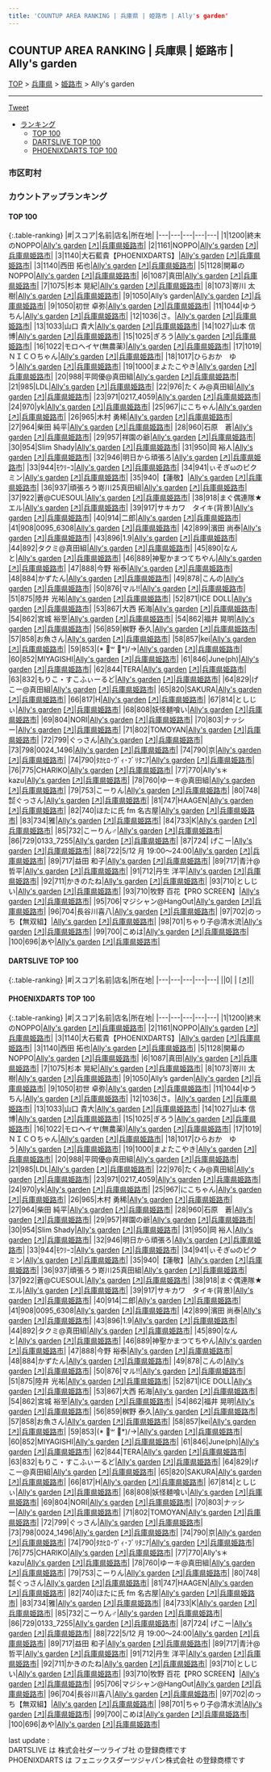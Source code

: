 ```yaml
---
title: 'COUNTUP AREA RANKING | 兵庫県 | 姫路市 | Ally's garden'
---
```

## COUNTUP AREA RANKING | 兵庫県 | 姫路市 | Ally's garden

[TOP](/darts/rank/) > [兵庫県](/darts/rank/兵庫県/) > [姫路市](/darts/rank/兵庫県/姫路市/) > Ally's garden

___

<a href="https://twitter.com/share?ref_src=twsrc%5Etfw" data-text="COUNTUP AREA RANKING | 兵庫県姫路市Ally's garden" class="twitter-share-button" data-hashtags="DARTSLIVE,PHOENIXDARTS,darts,ダーツ" data-show-count="false">Tweet</a>

* [ランキング](#カウントアップランキング)
    * [TOP 100](#top-100)
    * [DARTSLIVE TOP 100](#dartslive-top-100)
    * [PHOENIXDARTS TOP 100](#phoenixdarts-top-100)

### 市区町村

<ul>

</ul>

### カウントアップランキング

#### TOP 100



{:.table-ranking}
|#|スコア|名前|店名|所在地|
|---|---|---|---|---|
|1|1200|<span class="rank-name-pd">終末のNOPPO</span>|<a href="/darts/rank/shops/8084.html">Ally's garden</a> <a href="https://vs.phoenixdarts.com/jp/shop/shopDetailInfo/s_8084?s_seq=8084">[↗]</a>|<a href="/darts/rank/兵庫県/姫路市">兵庫県姫路市</a>|
|2|1161|<span class="rank-name-pd">NOPPO</span>|<a href="/darts/rank/shops/8084.html">Ally's garden</a> <a href="https://vs.phoenixdarts.com/jp/shop/shopDetailInfo/s_8084?s_seq=8084">[↗]</a>|<a href="/darts/rank/兵庫県/姫路市">兵庫県姫路市</a>|
|3|1140|<span class="rank-name-pd">大石藍貴【PHOENIXDARTS】</span>|<a href="/darts/rank/shops/8084.html">Ally's garden</a> <a href="https://vs.phoenixdarts.com/jp/shop/shopDetailInfo/s_8084?s_seq=8084">[↗]</a>|<a href="/darts/rank/兵庫県/姫路市">兵庫県姫路市</a>|
|3|1140|<span class="rank-name-pd">西田 拓也</span>|<a href="/darts/rank/shops/8084.html">Ally's garden</a> <a href="https://vs.phoenixdarts.com/jp/shop/shopDetailInfo/s_8084?s_seq=8084">[↗]</a>|<a href="/darts/rank/兵庫県/姫路市">兵庫県姫路市</a>|
|5|1128|<span class="rank-name-pd">開幕のNOPPO</span>|<a href="/darts/rank/shops/8084.html">Ally's garden</a> <a href="https://vs.phoenixdarts.com/jp/shop/shopDetailInfo/s_8084?s_seq=8084">[↗]</a>|<a href="/darts/rank/兵庫県/姫路市">兵庫県姫路市</a>|
|6|1087|<span class="rank-name-pd">真田</span>|<a href="/darts/rank/shops/8084.html">Ally's garden</a> <a href="https://vs.phoenixdarts.com/jp/shop/shopDetailInfo/s_8084?s_seq=8084">[↗]</a>|<a href="/darts/rank/兵庫県/姫路市">兵庫県姫路市</a>|
|7|1075|<span class="rank-name-pd"><span class="pro-icon-pd"></span>杉本 晃紀</span>|<a href="/darts/rank/shops/8084.html">Ally's garden</a> <a href="https://vs.phoenixdarts.com/jp/shop/shopDetailInfo/s_8084?s_seq=8084">[↗]</a>|<a href="/darts/rank/兵庫県/姫路市">兵庫県姫路市</a>|
|8|1073|<span class="rank-name-pd"><span class="pro-icon-pd"></span>嵜川 太樹</span>|<a href="/darts/rank/shops/8084.html">Ally's garden</a> <a href="https://vs.phoenixdarts.com/jp/shop/shopDetailInfo/s_8084?s_seq=8084">[↗]</a>|<a href="/darts/rank/兵庫県/姫路市">兵庫県姫路市</a>|
|9|1050|<span class="rank-name-pd">Ally’s garden</span>|<a href="/darts/rank/shops/8084.html">Ally's garden</a> <a href="https://vs.phoenixdarts.com/jp/shop/shopDetailInfo/s_8084?s_seq=8084">[↗]</a>|<a href="/darts/rank/兵庫県/姫路市">兵庫県姫路市</a>|
|9|1050|<span class="rank-name-pd"><span class="pro-icon-pd"></span>初世 卓弥</span>|<a href="/darts/rank/shops/8084.html">Ally's garden</a> <a href="https://vs.phoenixdarts.com/jp/shop/shopDetailInfo/s_8084?s_seq=8084">[↗]</a>|<a href="/darts/rank/兵庫県/姫路市">兵庫県姫路市</a>|
|11|1044|<span class="rank-name-pd">ゆうちん</span>|<a href="/darts/rank/shops/8084.html">Ally's garden</a> <a href="https://vs.phoenixdarts.com/jp/shop/shopDetailInfo/s_8084?s_seq=8084">[↗]</a>|<a href="/darts/rank/兵庫県/姫路市">兵庫県姫路市</a>|
|12|1036|<span class="rank-name-pd">さ。</span>|<a href="/darts/rank/shops/8084.html">Ally's garden</a> <a href="https://vs.phoenixdarts.com/jp/shop/shopDetailInfo/s_8084?s_seq=8084">[↗]</a>|<a href="/darts/rank/兵庫県/姫路市">兵庫県姫路市</a>|
|13|1033|<span class="rank-name-pd"><span class="pro-icon-pd"></span>山口   貴大</span>|<a href="/darts/rank/shops/8084.html">Ally's garden</a> <a href="https://vs.phoenixdarts.com/jp/shop/shopDetailInfo/s_8084?s_seq=8084">[↗]</a>|<a href="/darts/rank/兵庫県/姫路市">兵庫県姫路市</a>|
|14|1027|<span class="rank-name-pd"><span class="pro-icon-pd"></span>山本 信博</span>|<a href="/darts/rank/shops/8084.html">Ally's garden</a> <a href="https://vs.phoenixdarts.com/jp/shop/shopDetailInfo/s_8084?s_seq=8084">[↗]</a>|<a href="/darts/rank/兵庫県/姫路市">兵庫県姫路市</a>|
|15|1025|<span class="rank-name-pd">ぎろう</span>|<a href="/darts/rank/shops/8084.html">Ally's garden</a> <a href="https://vs.phoenixdarts.com/jp/shop/shopDetailInfo/s_8084?s_seq=8084">[↗]</a>|<a href="/darts/rank/兵庫県/姫路市">兵庫県姫路市</a>|
|16|1022|<span class="rank-name-pd">モロヘイヤ(無農薬)</span>|<a href="/darts/rank/shops/8084.html">Ally's garden</a> <a href="https://vs.phoenixdarts.com/jp/shop/shopDetailInfo/s_8084?s_seq=8084">[↗]</a>|<a href="/darts/rank/兵庫県/姫路市">兵庫県姫路市</a>|
|17|1019|<span class="rank-name-pd">ＮＩＣＯちゃん</span>|<a href="/darts/rank/shops/8084.html">Ally's garden</a> <a href="https://vs.phoenixdarts.com/jp/shop/shopDetailInfo/s_8084?s_seq=8084">[↗]</a>|<a href="/darts/rank/兵庫県/姫路市">兵庫県姫路市</a>|
|18|1017|<span class="rank-name-pd">ひらおか　ゆう</span>|<a href="/darts/rank/shops/8084.html">Ally's garden</a> <a href="https://vs.phoenixdarts.com/jp/shop/shopDetailInfo/s_8084?s_seq=8084">[↗]</a>|<a href="/darts/rank/兵庫県/姫路市">兵庫県姫路市</a>|
|19|1000|<span class="rank-name-pd">まよたこやき</span>|<a href="/darts/rank/shops/8084.html">Ally's garden</a> <a href="https://vs.phoenixdarts.com/jp/shop/shopDetailInfo/s_8084?s_seq=8084">[↗]</a>|<a href="/darts/rank/兵庫県/姫路市">兵庫県姫路市</a>|
|20|988|<span class="rank-name-pd">平岡優@真田組</span>|<a href="/darts/rank/shops/8084.html">Ally's garden</a> <a href="https://vs.phoenixdarts.com/jp/shop/shopDetailInfo/s_8084?s_seq=8084">[↗]</a>|<a href="/darts/rank/兵庫県/姫路市">兵庫県姫路市</a>|
|21|985|<span class="rank-name-pd">LDL</span>|<a href="/darts/rank/shops/8084.html">Ally's garden</a> <a href="https://vs.phoenixdarts.com/jp/shop/shopDetailInfo/s_8084?s_seq=8084">[↗]</a>|<a href="/darts/rank/兵庫県/姫路市">兵庫県姫路市</a>|
|22|976|<span class="rank-name-pd">たくみ@真田組</span>|<a href="/darts/rank/shops/8084.html">Ally's garden</a> <a href="https://vs.phoenixdarts.com/jp/shop/shopDetailInfo/s_8084?s_seq=8084">[↗]</a>|<a href="/darts/rank/兵庫県/姫路市">兵庫県姫路市</a>|
|23|971|<span class="rank-name-pd">0217_4059</span>|<a href="/darts/rank/shops/8084.html">Ally's garden</a> <a href="https://vs.phoenixdarts.com/jp/shop/shopDetailInfo/s_8084?s_seq=8084">[↗]</a>|<a href="/darts/rank/兵庫県/姫路市">兵庫県姫路市</a>|
|24|970|<span class="rank-name-pd">yk</span>|<a href="/darts/rank/shops/8084.html">Ally's garden</a> <a href="https://vs.phoenixdarts.com/jp/shop/shopDetailInfo/s_8084?s_seq=8084">[↗]</a>|<a href="/darts/rank/兵庫県/姫路市">兵庫県姫路市</a>|
|25|967|<span class="rank-name-pd">にこちゃん</span>|<a href="/darts/rank/shops/8084.html">Ally's garden</a> <a href="https://vs.phoenixdarts.com/jp/shop/shopDetailInfo/s_8084?s_seq=8084">[↗]</a>|<a href="/darts/rank/兵庫県/姫路市">兵庫県姫路市</a>|
|26|965|<span class="rank-name-pd"><span class="pro-icon-pd"></span>木村 勇稀</span>|<a href="/darts/rank/shops/8084.html">Ally's garden</a> <a href="https://vs.phoenixdarts.com/jp/shop/shopDetailInfo/s_8084?s_seq=8084">[↗]</a>|<a href="/darts/rank/兵庫県/姫路市">兵庫県姫路市</a>|
|27|964|<span class="rank-name-pd"><span class="pro-icon-pd"></span>柴田 純平</span>|<a href="/darts/rank/shops/8084.html">Ally's garden</a> <a href="https://vs.phoenixdarts.com/jp/shop/shopDetailInfo/s_8084?s_seq=8084">[↗]</a>|<a href="/darts/rank/兵庫県/姫路市">兵庫県姫路市</a>|
|28|960|<span class="rank-name-pd">石原　蒼</span>|<a href="/darts/rank/shops/8084.html">Ally's garden</a> <a href="https://vs.phoenixdarts.com/jp/shop/shopDetailInfo/s_8084?s_seq=8084">[↗]</a>|<a href="/darts/rank/兵庫県/姫路市">兵庫県姫路市</a>|
|29|957|<span class="rank-name-pd">祥園の爺</span>|<a href="/darts/rank/shops/8084.html">Ally's garden</a> <a href="https://vs.phoenixdarts.com/jp/shop/shopDetailInfo/s_8084?s_seq=8084">[↗]</a>|<a href="/darts/rank/兵庫県/姫路市">兵庫県姫路市</a>|
|30|954|<span class="rank-name-pd">Slim Shady</span>|<a href="/darts/rank/shops/8084.html">Ally's garden</a> <a href="https://vs.phoenixdarts.com/jp/shop/shopDetailInfo/s_8084?s_seq=8084">[↗]</a>|<a href="/darts/rank/兵庫県/姫路市">兵庫県姫路市</a>|
|31|950|<span class="rank-name-pd">岡 裕人</span>|<a href="/darts/rank/shops/8084.html">Ally's garden</a> <a href="https://vs.phoenixdarts.com/jp/shop/shopDetailInfo/s_8084?s_seq=8084">[↗]</a>|<a href="/darts/rank/兵庫県/姫路市">兵庫県姫路市</a>|
|32|946|<span class="rank-name-pd">明日から頑張ろ</span>|<a href="/darts/rank/shops/8084.html">Ally's garden</a> <a href="https://vs.phoenixdarts.com/jp/shop/shopDetailInfo/s_8084?s_seq=8084">[↗]</a>|<a href="/darts/rank/兵庫県/姫路市">兵庫県姫路市</a>|
|33|944|<span class="rank-name-pd">ﾓｳﾘｰｺ</span>|<a href="/darts/rank/shops/8084.html">Ally's garden</a> <a href="https://vs.phoenixdarts.com/jp/shop/shopDetailInfo/s_8084?s_seq=8084">[↗]</a>|<a href="/darts/rank/兵庫県/姫路市">兵庫県姫路市</a>|
|34|941|<span class="rank-name-pd">ぃそぎωのピクミン</span>|<a href="/darts/rank/shops/8084.html">Ally's garden</a> <a href="https://vs.phoenixdarts.com/jp/shop/shopDetailInfo/s_8084?s_seq=8084">[↗]</a>|<a href="/darts/rank/兵庫県/姫路市">兵庫県姫路市</a>|
|35|940|<span class="rank-name-pd">【蓮敬】</span>|<a href="/darts/rank/shops/8084.html">Ally's garden</a> <a href="https://vs.phoenixdarts.com/jp/shop/shopDetailInfo/s_8084?s_seq=8084">[↗]</a>|<a href="/darts/rank/兵庫県/姫路市">兵庫県姫路市</a>|
|36|937|<span class="rank-name-pd">頑張ろう嵜川25真田組</span>|<a href="/darts/rank/shops/8084.html">Ally's garden</a> <a href="https://vs.phoenixdarts.com/jp/shop/shopDetailInfo/s_8084?s_seq=8084">[↗]</a>|<a href="/darts/rank/兵庫県/姫路市">兵庫県姫路市</a>|
|37|922|<span class="rank-name-pd">蒼@CUESOUL</span>|<a href="/darts/rank/shops/8084.html">Ally's garden</a> <a href="https://vs.phoenixdarts.com/jp/shop/shopDetailInfo/s_8084?s_seq=8084">[↗]</a>|<a href="/darts/rank/兵庫県/姫路市">兵庫県姫路市</a>|
|38|918|<span class="rank-name-pd">まぐ偶連隊★エル</span>|<a href="/darts/rank/shops/8084.html">Ally's garden</a> <a href="https://vs.phoenixdarts.com/jp/shop/shopDetailInfo/s_8084?s_seq=8084">[↗]</a>|<a href="/darts/rank/兵庫県/姫路市">兵庫県姫路市</a>|
|39|917|<span class="rank-name-pd">サキカワ　タイキ(背景)</span>|<a href="/darts/rank/shops/8084.html">Ally's garden</a> <a href="https://vs.phoenixdarts.com/jp/shop/shopDetailInfo/s_8084?s_seq=8084">[↗]</a>|<a href="/darts/rank/兵庫県/姫路市">兵庫県姫路市</a>|
|40|914|<span class="rank-name-pd">二郎</span>|<a href="/darts/rank/shops/8084.html">Ally's garden</a> <a href="https://vs.phoenixdarts.com/jp/shop/shopDetailInfo/s_8084?s_seq=8084">[↗]</a>|<a href="/darts/rank/兵庫県/姫路市">兵庫県姫路市</a>|
|41|908|<span class="rank-name-pd">0095_6308</span>|<a href="/darts/rank/shops/8084.html">Ally's garden</a> <a href="https://vs.phoenixdarts.com/jp/shop/shopDetailInfo/s_8084?s_seq=8084">[↗]</a>|<a href="/darts/rank/兵庫県/姫路市">兵庫県姫路市</a>|
|42|899|<span class="rank-name-pd"><span class="pro-icon-pd"></span>濱田 尚泰</span>|<a href="/darts/rank/shops/8084.html">Ally's garden</a> <a href="https://vs.phoenixdarts.com/jp/shop/shopDetailInfo/s_8084?s_seq=8084">[↗]</a>|<a href="/darts/rank/兵庫県/姫路市">兵庫県姫路市</a>|
|43|896|<span class="rank-name-pd">1.9</span>|<a href="/darts/rank/shops/8084.html">Ally's garden</a> <a href="https://vs.phoenixdarts.com/jp/shop/shopDetailInfo/s_8084?s_seq=8084">[↗]</a>|<a href="/darts/rank/兵庫県/姫路市">兵庫県姫路市</a>|
|44|892|<span class="rank-name-pd">タクミ@真田組</span>|<a href="/darts/rank/shops/8084.html">Ally's garden</a> <a href="https://vs.phoenixdarts.com/jp/shop/shopDetailInfo/s_8084?s_seq=8084">[↗]</a>|<a href="/darts/rank/兵庫県/姫路市">兵庫県姫路市</a>|
|45|890|<span class="rank-name-pd">なんと</span>|<a href="/darts/rank/shops/8084.html">Ally's garden</a> <a href="https://vs.phoenixdarts.com/jp/shop/shopDetailInfo/s_8084?s_seq=8084">[↗]</a>|<a href="/darts/rank/兵庫県/姫路市">兵庫県姫路市</a>|
|46|889|<span class="rank-name-pd">神聖かまつてちやん</span>|<a href="/darts/rank/shops/8084.html">Ally's garden</a> <a href="https://vs.phoenixdarts.com/jp/shop/shopDetailInfo/s_8084?s_seq=8084">[↗]</a>|<a href="/darts/rank/兵庫県/姫路市">兵庫県姫路市</a>|
|47|888|<span class="rank-name-pd"><span class="pro-icon-pd"></span>今野 裕泰</span>|<a href="/darts/rank/shops/8084.html">Ally's garden</a> <a href="https://vs.phoenixdarts.com/jp/shop/shopDetailInfo/s_8084?s_seq=8084">[↗]</a>|<a href="/darts/rank/兵庫県/姫路市">兵庫県姫路市</a>|
|48|884|<span class="rank-name-pd">かずたん</span>|<a href="/darts/rank/shops/8084.html">Ally's garden</a> <a href="https://vs.phoenixdarts.com/jp/shop/shopDetailInfo/s_8084?s_seq=8084">[↗]</a>|<a href="/darts/rank/兵庫県/姫路市">兵庫県姫路市</a>|
|49|878|<span class="rank-name-pd">こんの</span>|<a href="/darts/rank/shops/8084.html">Ally's garden</a> <a href="https://vs.phoenixdarts.com/jp/shop/shopDetailInfo/s_8084?s_seq=8084">[↗]</a>|<a href="/darts/rank/兵庫県/姫路市">兵庫県姫路市</a>|
|50|876|<span class="rank-name-pd">マル!!</span>|<a href="/darts/rank/shops/8084.html">Ally's garden</a> <a href="https://vs.phoenixdarts.com/jp/shop/shopDetailInfo/s_8084?s_seq=8084">[↗]</a>|<a href="/darts/rank/兵庫県/姫路市">兵庫県姫路市</a>|
|51|875|<span class="rank-name-pd"><span class="pro-icon-pd"></span>陸井 光祐</span>|<a href="/darts/rank/shops/8084.html">Ally's garden</a> <a href="https://vs.phoenixdarts.com/jp/shop/shopDetailInfo/s_8084?s_seq=8084">[↗]</a>|<a href="/darts/rank/兵庫県/姫路市">兵庫県姫路市</a>|
|52|871|<span class="rank-name-pd">ICE DOLL</span>|<a href="/darts/rank/shops/8084.html">Ally's garden</a> <a href="https://vs.phoenixdarts.com/jp/shop/shopDetailInfo/s_8084?s_seq=8084">[↗]</a>|<a href="/darts/rank/兵庫県/姫路市">兵庫県姫路市</a>|
|53|867|<span class="rank-name-pd"><span class="pro-icon-pd"></span>大西 拓海</span>|<a href="/darts/rank/shops/8084.html">Ally's garden</a> <a href="https://vs.phoenixdarts.com/jp/shop/shopDetailInfo/s_8084?s_seq=8084">[↗]</a>|<a href="/darts/rank/兵庫県/姫路市">兵庫県姫路市</a>|
|54|862|<span class="rank-name-pd"><span class="pro-icon-pd"></span>宮城 裕至</span>|<a href="/darts/rank/shops/8084.html">Ally's garden</a> <a href="https://vs.phoenixdarts.com/jp/shop/shopDetailInfo/s_8084?s_seq=8084">[↗]</a>|<a href="/darts/rank/兵庫県/姫路市">兵庫県姫路市</a>|
|54|862|<span class="rank-name-pd"><span class="pro-icon-pd"></span>福井 晃明</span>|<a href="/darts/rank/shops/8084.html">Ally's garden</a> <a href="https://vs.phoenixdarts.com/jp/shop/shopDetailInfo/s_8084?s_seq=8084">[↗]</a>|<a href="/darts/rank/兵庫県/姫路市">兵庫県姫路市</a>|
|56|859|<span class="rank-name-pd"><span class="pro-icon-pd"></span>桝野 泰久</span>|<a href="/darts/rank/shops/8084.html">Ally's garden</a> <a href="https://vs.phoenixdarts.com/jp/shop/shopDetailInfo/s_8084?s_seq=8084">[↗]</a>|<a href="/darts/rank/兵庫県/姫路市">兵庫県姫路市</a>|
|57|858|<span class="rank-name-pd">お魚さん</span>|<a href="/darts/rank/shops/8084.html">Ally's garden</a> <a href="https://vs.phoenixdarts.com/jp/shop/shopDetailInfo/s_8084?s_seq=8084">[↗]</a>|<a href="/darts/rank/兵庫県/姫路市">兵庫県姫路市</a>|
|58|857|<span class="rank-name-pd">kei</span>|<a href="/darts/rank/shops/8084.html">Ally's garden</a> <a href="https://vs.phoenixdarts.com/jp/shop/shopDetailInfo/s_8084?s_seq=8084">[↗]</a>|<a href="/darts/rank/兵庫県/姫路市">兵庫県姫路市</a>|
|59|853|<span class="rank-name-pd">(* ॑꒳ ॑*)/→</span>|<a href="/darts/rank/shops/8084.html">Ally's garden</a> <a href="https://vs.phoenixdarts.com/jp/shop/shopDetailInfo/s_8084?s_seq=8084">[↗]</a>|<a href="/darts/rank/兵庫県/姫路市">兵庫県姫路市</a>|
|60|852|<span class="rank-name-pd">MIYAGISHI</span>|<a href="/darts/rank/shops/8084.html">Ally's garden</a> <a href="https://vs.phoenixdarts.com/jp/shop/shopDetailInfo/s_8084?s_seq=8084">[↗]</a>|<a href="/darts/rank/兵庫県/姫路市">兵庫県姫路市</a>|
|61|846|<span class="rank-name-pd">June(ph)</span>|<a href="/darts/rank/shops/8084.html">Ally's garden</a> <a href="https://vs.phoenixdarts.com/jp/shop/shopDetailInfo/s_8084?s_seq=8084">[↗]</a>|<a href="/darts/rank/兵庫県/姫路市">兵庫県姫路市</a>|
|62|844|<span class="rank-name-pd">TERA</span>|<a href="/darts/rank/shops/8084.html">Ally's garden</a> <a href="https://vs.phoenixdarts.com/jp/shop/shopDetailInfo/s_8084?s_seq=8084">[↗]</a>|<a href="/darts/rank/兵庫県/姫路市">兵庫県姫路市</a>|
|63|832|<span class="rank-name-pd">もりこ・すこふぃーるど</span>|<a href="/darts/rank/shops/8084.html">Ally's garden</a> <a href="https://vs.phoenixdarts.com/jp/shop/shopDetailInfo/s_8084?s_seq=8084">[↗]</a>|<a href="/darts/rank/兵庫県/姫路市">兵庫県姫路市</a>|
|64|829|<span class="rank-name-pd">げこー@真田組</span>|<a href="/darts/rank/shops/8084.html">Ally's garden</a> <a href="https://vs.phoenixdarts.com/jp/shop/shopDetailInfo/s_8084?s_seq=8084">[↗]</a>|<a href="/darts/rank/兵庫県/姫路市">兵庫県姫路市</a>|
|65|820|<span class="rank-name-pd">SAKURA</span>|<a href="/darts/rank/shops/8084.html">Ally's garden</a> <a href="https://vs.phoenixdarts.com/jp/shop/shopDetailInfo/s_8084?s_seq=8084">[↗]</a>|<a href="/darts/rank/兵庫県/姫路市">兵庫県姫路市</a>|
|66|817|<span class="rank-name-pd">H</span>|<a href="/darts/rank/shops/8084.html">Ally's garden</a> <a href="https://vs.phoenixdarts.com/jp/shop/shopDetailInfo/s_8084?s_seq=8084">[↗]</a>|<a href="/darts/rank/兵庫県/姫路市">兵庫県姫路市</a>|
|67|814|<span class="rank-name-pd">としじぃ</span>|<a href="/darts/rank/shops/8084.html">Ally's garden</a> <a href="https://vs.phoenixdarts.com/jp/shop/shopDetailInfo/s_8084?s_seq=8084">[↗]</a>|<a href="/darts/rank/兵庫県/姫路市">兵庫県姫路市</a>|
|68|808|<span class="rank-name-pd">妖怪麺喰い</span>|<a href="/darts/rank/shops/8084.html">Ally's garden</a> <a href="https://vs.phoenixdarts.com/jp/shop/shopDetailInfo/s_8084?s_seq=8084">[↗]</a>|<a href="/darts/rank/兵庫県/姫路市">兵庫県姫路市</a>|
|69|804|<span class="rank-name-pd">NORI</span>|<a href="/darts/rank/shops/8084.html">Ally's garden</a> <a href="https://vs.phoenixdarts.com/jp/shop/shopDetailInfo/s_8084?s_seq=8084">[↗]</a>|<a href="/darts/rank/兵庫県/姫路市">兵庫県姫路市</a>|
|70|803|<span class="rank-name-pd">ナッシー</span>|<a href="/darts/rank/shops/8084.html">Ally's garden</a> <a href="https://vs.phoenixdarts.com/jp/shop/shopDetailInfo/s_8084?s_seq=8084">[↗]</a>|<a href="/darts/rank/兵庫県/姫路市">兵庫県姫路市</a>|
|71|802|<span class="rank-name-pd">TOMOYAN</span>|<a href="/darts/rank/shops/8084.html">Ally's garden</a> <a href="https://vs.phoenixdarts.com/jp/shop/shopDetailInfo/s_8084?s_seq=8084">[↗]</a>|<a href="/darts/rank/兵庫県/姫路市">兵庫県姫路市</a>|
|72|799|<span class="rank-name-pd">ぐっさん</span>|<a href="/darts/rank/shops/8084.html">Ally's garden</a> <a href="https://vs.phoenixdarts.com/jp/shop/shopDetailInfo/s_8084?s_seq=8084">[↗]</a>|<a href="/darts/rank/兵庫県/姫路市">兵庫県姫路市</a>|
|73|798|<span class="rank-name-pd">0024_1496</span>|<a href="/darts/rank/shops/8084.html">Ally's garden</a> <a href="https://vs.phoenixdarts.com/jp/shop/shopDetailInfo/s_8084?s_seq=8084">[↗]</a>|<a href="/darts/rank/兵庫県/姫路市">兵庫県姫路市</a>|
|74|790|<span class="rank-name-pd">京</span>|<a href="/darts/rank/shops/8084.html">Ally's garden</a> <a href="https://vs.phoenixdarts.com/jp/shop/shopDetailInfo/s_8084?s_seq=8084">[↗]</a>|<a href="/darts/rank/兵庫県/姫路市">兵庫県姫路市</a>|
|74|790|<span class="rank-name-pd">ﾀｶﾋﾛ･ｳﾞｨ･ﾌﾞﾘﾀﾆｱ</span>|<a href="/darts/rank/shops/8084.html">Ally's garden</a> <a href="https://vs.phoenixdarts.com/jp/shop/shopDetailInfo/s_8084?s_seq=8084">[↗]</a>|<a href="/darts/rank/兵庫県/姫路市">兵庫県姫路市</a>|
|76|775|<span class="rank-name-pd">CHARIKO</span>|<a href="/darts/rank/shops/8084.html">Ally's garden</a> <a href="https://vs.phoenixdarts.com/jp/shop/shopDetailInfo/s_8084?s_seq=8084">[↗]</a>|<a href="/darts/rank/兵庫県/姫路市">兵庫県姫路市</a>|
|77|770|<span class="rank-name-pd">Ally&#x27;s‪‪＊‬kazu</span>|<a href="/darts/rank/shops/8084.html">Ally's garden</a> <a href="https://vs.phoenixdarts.com/jp/shop/shopDetailInfo/s_8084?s_seq=8084">[↗]</a>|<a href="/darts/rank/兵庫県/姫路市">兵庫県姫路市</a>|
|78|760|<span class="rank-name-pd">ゆーキ@真田組</span>|<a href="/darts/rank/shops/8084.html">Ally's garden</a> <a href="https://vs.phoenixdarts.com/jp/shop/shopDetailInfo/s_8084?s_seq=8084">[↗]</a>|<a href="/darts/rank/兵庫県/姫路市">兵庫県姫路市</a>|
|79|753|<span class="rank-name-pd">こーりん</span>|<a href="/darts/rank/shops/8084.html">Ally's garden</a> <a href="https://vs.phoenixdarts.com/jp/shop/shopDetailInfo/s_8084?s_seq=8084">[↗]</a>|<a href="/darts/rank/兵庫県/姫路市">兵庫県姫路市</a>|
|80|748|<span class="rank-name-pd">㍿ぐっさん</span>|<a href="/darts/rank/shops/8084.html">Ally's garden</a> <a href="https://vs.phoenixdarts.com/jp/shop/shopDetailInfo/s_8084?s_seq=8084">[↗]</a>|<a href="/darts/rank/兵庫県/姫路市">兵庫県姫路市</a>|
|81|747|<span class="rank-name-pd">HAAGEN</span>|<a href="/darts/rank/shops/8084.html">Ally's garden</a> <a href="https://vs.phoenixdarts.com/jp/shop/shopDetailInfo/s_8084?s_seq=8084">[↗]</a>|<a href="/darts/rank/兵庫県/姫路市">兵庫県姫路市</a>|
|82|740|<span class="rank-name-pd">ほたに氏 fm 名古屋</span>|<a href="/darts/rank/shops/8084.html">Ally's garden</a> <a href="https://vs.phoenixdarts.com/jp/shop/shopDetailInfo/s_8084?s_seq=8084">[↗]</a>|<a href="/darts/rank/兵庫県/姫路市">兵庫県姫路市</a>|
|83|734|<span class="rank-name-pd">雅</span>|<a href="/darts/rank/shops/8084.html">Ally's garden</a> <a href="https://vs.phoenixdarts.com/jp/shop/shopDetailInfo/s_8084?s_seq=8084">[↗]</a>|<a href="/darts/rank/兵庫県/姫路市">兵庫県姫路市</a>|
|84|733|<span class="rank-name-pd">K</span>|<a href="/darts/rank/shops/8084.html">Ally's garden</a> <a href="https://vs.phoenixdarts.com/jp/shop/shopDetailInfo/s_8084?s_seq=8084">[↗]</a>|<a href="/darts/rank/兵庫県/姫路市">兵庫県姫路市</a>|
|85|732|<span class="rank-name-pd">こーりん♂</span>|<a href="/darts/rank/shops/8084.html">Ally's garden</a> <a href="https://vs.phoenixdarts.com/jp/shop/shopDetailInfo/s_8084?s_seq=8084">[↗]</a>|<a href="/darts/rank/兵庫県/姫路市">兵庫県姫路市</a>|
|86|729|<span class="rank-name-pd">0133_7255</span>|<a href="/darts/rank/shops/8084.html">Ally's garden</a> <a href="https://vs.phoenixdarts.com/jp/shop/shopDetailInfo/s_8084?s_seq=8084">[↗]</a>|<a href="/darts/rank/兵庫県/姫路市">兵庫県姫路市</a>|
|87|724|<span class="rank-name-pd"> げこー</span>|<a href="/darts/rank/shops/8084.html">Ally's garden</a> <a href="https://vs.phoenixdarts.com/jp/shop/shopDetailInfo/s_8084?s_seq=8084">[↗]</a>|<a href="/darts/rank/兵庫県/姫路市">兵庫県姫路市</a>|
|88|722|<span class="rank-name-pd">5/12 月 19:00～24:00</span>|<a href="/darts/rank/shops/8084.html">Ally's garden</a> <a href="https://vs.phoenixdarts.com/jp/shop/shopDetailInfo/s_8084?s_seq=8084">[↗]</a>|<a href="/darts/rank/兵庫県/姫路市">兵庫県姫路市</a>|
|89|717|<span class="rank-name-pd">益田 和子</span>|<a href="/darts/rank/shops/8084.html">Ally's garden</a> <a href="https://vs.phoenixdarts.com/jp/shop/shopDetailInfo/s_8084?s_seq=8084">[↗]</a>|<a href="/darts/rank/兵庫県/姫路市">兵庫県姫路市</a>|
|89|717|<span class="rank-name-pd">青汁@哲平</span>|<a href="/darts/rank/shops/8084.html">Ally's garden</a> <a href="https://vs.phoenixdarts.com/jp/shop/shopDetailInfo/s_8084?s_seq=8084">[↗]</a>|<a href="/darts/rank/兵庫県/姫路市">兵庫県姫路市</a>|
|91|712|<span class="rank-name-pd"><span class="pro-icon-pd"></span>丹生 洋平</span>|<a href="/darts/rank/shops/8084.html">Ally's garden</a> <a href="https://vs.phoenixdarts.com/jp/shop/shopDetailInfo/s_8084?s_seq=8084">[↗]</a>|<a href="/darts/rank/兵庫県/姫路市">兵庫県姫路市</a>|
|92|711|<span class="rank-name-pd">かきのたね</span>|<a href="/darts/rank/shops/8084.html">Ally's garden</a> <a href="https://vs.phoenixdarts.com/jp/shop/shopDetailInfo/s_8084?s_seq=8084">[↗]</a>|<a href="/darts/rank/兵庫県/姫路市">兵庫県姫路市</a>|
|93|710|<span class="rank-name-pd">としじい</span>|<a href="/darts/rank/shops/8084.html">Ally's garden</a> <a href="https://vs.phoenixdarts.com/jp/shop/shopDetailInfo/s_8084?s_seq=8084">[↗]</a>|<a href="/darts/rank/兵庫県/姫路市">兵庫県姫路市</a>|
|93|710|<span class="rank-name-pd">牧野 百花【PRO SCREEN】</span>|<a href="/darts/rank/shops/8084.html">Ally's garden</a> <a href="https://vs.phoenixdarts.com/jp/shop/shopDetailInfo/s_8084?s_seq=8084">[↗]</a>|<a href="/darts/rank/兵庫県/姫路市">兵庫県姫路市</a>|
|95|706|<span class="rank-name-pd">マジシャン@HangOut</span>|<a href="/darts/rank/shops/8084.html">Ally's garden</a> <a href="https://vs.phoenixdarts.com/jp/shop/shopDetailInfo/s_8084?s_seq=8084">[↗]</a>|<a href="/darts/rank/兵庫県/姫路市">兵庫県姫路市</a>|
|96|704|<span class="rank-name-pd">長谷川喜八</span>|<a href="/darts/rank/shops/8084.html">Ally's garden</a> <a href="https://vs.phoenixdarts.com/jp/shop/shopDetailInfo/s_8084?s_seq=8084">[↗]</a>|<a href="/darts/rank/兵庫県/姫路市">兵庫県姫路市</a>|
|97|702|<span class="rank-name-pd">のっち【無双組】</span>|<a href="/darts/rank/shops/8084.html">Ally's garden</a> <a href="https://vs.phoenixdarts.com/jp/shop/shopDetailInfo/s_8084?s_seq=8084">[↗]</a>|<a href="/darts/rank/兵庫県/姫路市">兵庫県姫路市</a>|
|98|701|<span class="rank-name-pd">ちゃり子@清水流</span>|<a href="/darts/rank/shops/8084.html">Ally's garden</a> <a href="https://vs.phoenixdarts.com/jp/shop/shopDetailInfo/s_8084?s_seq=8084">[↗]</a>|<a href="/darts/rank/兵庫県/姫路市">兵庫県姫路市</a>|
|99|700|<span class="rank-name-pd">こめは</span>|<a href="/darts/rank/shops/8084.html">Ally's garden</a> <a href="https://vs.phoenixdarts.com/jp/shop/shopDetailInfo/s_8084?s_seq=8084">[↗]</a>|<a href="/darts/rank/兵庫県/姫路市">兵庫県姫路市</a>|
|100|696|<span class="rank-name-pd">あや</span>|<a href="/darts/rank/shops/8084.html">Ally's garden</a> <a href="https://vs.phoenixdarts.com/jp/shop/shopDetailInfo/s_8084?s_seq=8084">[↗]</a>|<a href="/darts/rank/兵庫県/姫路市">兵庫県姫路市</a>|


#### DARTSLIVE TOP 100



{:.table-ranking}
|#|スコア|名前|店名|所在地|
|---|---|---|---|---|
||0|<span class="rank-name-dl"> </span>|<a href="/darts/rank/shops/.html"></a> <a href="">[↗]</a>|<a href="/darts/rank//"></a>|


#### PHOENIXDARTS TOP 100



{:.table-ranking}
|#|スコア|名前|店名|所在地|
|---|---|---|---|---|
|1|1200|<span class="rank-name-pd">終末のNOPPO</span>|<a href="/darts/rank/shops/8084.html">Ally's garden</a> <a href="https://vs.phoenixdarts.com/jp/shop/shopDetailInfo/s_8084?s_seq=8084">[↗]</a>|<a href="/darts/rank/兵庫県/姫路市">兵庫県姫路市</a>|
|2|1161|<span class="rank-name-pd">NOPPO</span>|<a href="/darts/rank/shops/8084.html">Ally's garden</a> <a href="https://vs.phoenixdarts.com/jp/shop/shopDetailInfo/s_8084?s_seq=8084">[↗]</a>|<a href="/darts/rank/兵庫県/姫路市">兵庫県姫路市</a>|
|3|1140|<span class="rank-name-pd">大石藍貴【PHOENIXDARTS】</span>|<a href="/darts/rank/shops/8084.html">Ally's garden</a> <a href="https://vs.phoenixdarts.com/jp/shop/shopDetailInfo/s_8084?s_seq=8084">[↗]</a>|<a href="/darts/rank/兵庫県/姫路市">兵庫県姫路市</a>|
|3|1140|<span class="rank-name-pd">西田 拓也</span>|<a href="/darts/rank/shops/8084.html">Ally's garden</a> <a href="https://vs.phoenixdarts.com/jp/shop/shopDetailInfo/s_8084?s_seq=8084">[↗]</a>|<a href="/darts/rank/兵庫県/姫路市">兵庫県姫路市</a>|
|5|1128|<span class="rank-name-pd">開幕のNOPPO</span>|<a href="/darts/rank/shops/8084.html">Ally's garden</a> <a href="https://vs.phoenixdarts.com/jp/shop/shopDetailInfo/s_8084?s_seq=8084">[↗]</a>|<a href="/darts/rank/兵庫県/姫路市">兵庫県姫路市</a>|
|6|1087|<span class="rank-name-pd">真田</span>|<a href="/darts/rank/shops/8084.html">Ally's garden</a> <a href="https://vs.phoenixdarts.com/jp/shop/shopDetailInfo/s_8084?s_seq=8084">[↗]</a>|<a href="/darts/rank/兵庫県/姫路市">兵庫県姫路市</a>|
|7|1075|<span class="rank-name-pd"><span class="pro-icon-pd"></span>杉本 晃紀</span>|<a href="/darts/rank/shops/8084.html">Ally's garden</a> <a href="https://vs.phoenixdarts.com/jp/shop/shopDetailInfo/s_8084?s_seq=8084">[↗]</a>|<a href="/darts/rank/兵庫県/姫路市">兵庫県姫路市</a>|
|8|1073|<span class="rank-name-pd"><span class="pro-icon-pd"></span>嵜川 太樹</span>|<a href="/darts/rank/shops/8084.html">Ally's garden</a> <a href="https://vs.phoenixdarts.com/jp/shop/shopDetailInfo/s_8084?s_seq=8084">[↗]</a>|<a href="/darts/rank/兵庫県/姫路市">兵庫県姫路市</a>|
|9|1050|<span class="rank-name-pd">Ally’s garden</span>|<a href="/darts/rank/shops/8084.html">Ally's garden</a> <a href="https://vs.phoenixdarts.com/jp/shop/shopDetailInfo/s_8084?s_seq=8084">[↗]</a>|<a href="/darts/rank/兵庫県/姫路市">兵庫県姫路市</a>|
|9|1050|<span class="rank-name-pd"><span class="pro-icon-pd"></span>初世 卓弥</span>|<a href="/darts/rank/shops/8084.html">Ally's garden</a> <a href="https://vs.phoenixdarts.com/jp/shop/shopDetailInfo/s_8084?s_seq=8084">[↗]</a>|<a href="/darts/rank/兵庫県/姫路市">兵庫県姫路市</a>|
|11|1044|<span class="rank-name-pd">ゆうちん</span>|<a href="/darts/rank/shops/8084.html">Ally's garden</a> <a href="https://vs.phoenixdarts.com/jp/shop/shopDetailInfo/s_8084?s_seq=8084">[↗]</a>|<a href="/darts/rank/兵庫県/姫路市">兵庫県姫路市</a>|
|12|1036|<span class="rank-name-pd">さ。</span>|<a href="/darts/rank/shops/8084.html">Ally's garden</a> <a href="https://vs.phoenixdarts.com/jp/shop/shopDetailInfo/s_8084?s_seq=8084">[↗]</a>|<a href="/darts/rank/兵庫県/姫路市">兵庫県姫路市</a>|
|13|1033|<span class="rank-name-pd"><span class="pro-icon-pd"></span>山口   貴大</span>|<a href="/darts/rank/shops/8084.html">Ally's garden</a> <a href="https://vs.phoenixdarts.com/jp/shop/shopDetailInfo/s_8084?s_seq=8084">[↗]</a>|<a href="/darts/rank/兵庫県/姫路市">兵庫県姫路市</a>|
|14|1027|<span class="rank-name-pd"><span class="pro-icon-pd"></span>山本 信博</span>|<a href="/darts/rank/shops/8084.html">Ally's garden</a> <a href="https://vs.phoenixdarts.com/jp/shop/shopDetailInfo/s_8084?s_seq=8084">[↗]</a>|<a href="/darts/rank/兵庫県/姫路市">兵庫県姫路市</a>|
|15|1025|<span class="rank-name-pd">ぎろう</span>|<a href="/darts/rank/shops/8084.html">Ally's garden</a> <a href="https://vs.phoenixdarts.com/jp/shop/shopDetailInfo/s_8084?s_seq=8084">[↗]</a>|<a href="/darts/rank/兵庫県/姫路市">兵庫県姫路市</a>|
|16|1022|<span class="rank-name-pd">モロヘイヤ(無農薬)</span>|<a href="/darts/rank/shops/8084.html">Ally's garden</a> <a href="https://vs.phoenixdarts.com/jp/shop/shopDetailInfo/s_8084?s_seq=8084">[↗]</a>|<a href="/darts/rank/兵庫県/姫路市">兵庫県姫路市</a>|
|17|1019|<span class="rank-name-pd">ＮＩＣＯちゃん</span>|<a href="/darts/rank/shops/8084.html">Ally's garden</a> <a href="https://vs.phoenixdarts.com/jp/shop/shopDetailInfo/s_8084?s_seq=8084">[↗]</a>|<a href="/darts/rank/兵庫県/姫路市">兵庫県姫路市</a>|
|18|1017|<span class="rank-name-pd">ひらおか　ゆう</span>|<a href="/darts/rank/shops/8084.html">Ally's garden</a> <a href="https://vs.phoenixdarts.com/jp/shop/shopDetailInfo/s_8084?s_seq=8084">[↗]</a>|<a href="/darts/rank/兵庫県/姫路市">兵庫県姫路市</a>|
|19|1000|<span class="rank-name-pd">まよたこやき</span>|<a href="/darts/rank/shops/8084.html">Ally's garden</a> <a href="https://vs.phoenixdarts.com/jp/shop/shopDetailInfo/s_8084?s_seq=8084">[↗]</a>|<a href="/darts/rank/兵庫県/姫路市">兵庫県姫路市</a>|
|20|988|<span class="rank-name-pd">平岡優@真田組</span>|<a href="/darts/rank/shops/8084.html">Ally's garden</a> <a href="https://vs.phoenixdarts.com/jp/shop/shopDetailInfo/s_8084?s_seq=8084">[↗]</a>|<a href="/darts/rank/兵庫県/姫路市">兵庫県姫路市</a>|
|21|985|<span class="rank-name-pd">LDL</span>|<a href="/darts/rank/shops/8084.html">Ally's garden</a> <a href="https://vs.phoenixdarts.com/jp/shop/shopDetailInfo/s_8084?s_seq=8084">[↗]</a>|<a href="/darts/rank/兵庫県/姫路市">兵庫県姫路市</a>|
|22|976|<span class="rank-name-pd">たくみ@真田組</span>|<a href="/darts/rank/shops/8084.html">Ally's garden</a> <a href="https://vs.phoenixdarts.com/jp/shop/shopDetailInfo/s_8084?s_seq=8084">[↗]</a>|<a href="/darts/rank/兵庫県/姫路市">兵庫県姫路市</a>|
|23|971|<span class="rank-name-pd">0217_4059</span>|<a href="/darts/rank/shops/8084.html">Ally's garden</a> <a href="https://vs.phoenixdarts.com/jp/shop/shopDetailInfo/s_8084?s_seq=8084">[↗]</a>|<a href="/darts/rank/兵庫県/姫路市">兵庫県姫路市</a>|
|24|970|<span class="rank-name-pd">yk</span>|<a href="/darts/rank/shops/8084.html">Ally's garden</a> <a href="https://vs.phoenixdarts.com/jp/shop/shopDetailInfo/s_8084?s_seq=8084">[↗]</a>|<a href="/darts/rank/兵庫県/姫路市">兵庫県姫路市</a>|
|25|967|<span class="rank-name-pd">にこちゃん</span>|<a href="/darts/rank/shops/8084.html">Ally's garden</a> <a href="https://vs.phoenixdarts.com/jp/shop/shopDetailInfo/s_8084?s_seq=8084">[↗]</a>|<a href="/darts/rank/兵庫県/姫路市">兵庫県姫路市</a>|
|26|965|<span class="rank-name-pd"><span class="pro-icon-pd"></span>木村 勇稀</span>|<a href="/darts/rank/shops/8084.html">Ally's garden</a> <a href="https://vs.phoenixdarts.com/jp/shop/shopDetailInfo/s_8084?s_seq=8084">[↗]</a>|<a href="/darts/rank/兵庫県/姫路市">兵庫県姫路市</a>|
|27|964|<span class="rank-name-pd"><span class="pro-icon-pd"></span>柴田 純平</span>|<a href="/darts/rank/shops/8084.html">Ally's garden</a> <a href="https://vs.phoenixdarts.com/jp/shop/shopDetailInfo/s_8084?s_seq=8084">[↗]</a>|<a href="/darts/rank/兵庫県/姫路市">兵庫県姫路市</a>|
|28|960|<span class="rank-name-pd">石原　蒼</span>|<a href="/darts/rank/shops/8084.html">Ally's garden</a> <a href="https://vs.phoenixdarts.com/jp/shop/shopDetailInfo/s_8084?s_seq=8084">[↗]</a>|<a href="/darts/rank/兵庫県/姫路市">兵庫県姫路市</a>|
|29|957|<span class="rank-name-pd">祥園の爺</span>|<a href="/darts/rank/shops/8084.html">Ally's garden</a> <a href="https://vs.phoenixdarts.com/jp/shop/shopDetailInfo/s_8084?s_seq=8084">[↗]</a>|<a href="/darts/rank/兵庫県/姫路市">兵庫県姫路市</a>|
|30|954|<span class="rank-name-pd">Slim Shady</span>|<a href="/darts/rank/shops/8084.html">Ally's garden</a> <a href="https://vs.phoenixdarts.com/jp/shop/shopDetailInfo/s_8084?s_seq=8084">[↗]</a>|<a href="/darts/rank/兵庫県/姫路市">兵庫県姫路市</a>|
|31|950|<span class="rank-name-pd">岡 裕人</span>|<a href="/darts/rank/shops/8084.html">Ally's garden</a> <a href="https://vs.phoenixdarts.com/jp/shop/shopDetailInfo/s_8084?s_seq=8084">[↗]</a>|<a href="/darts/rank/兵庫県/姫路市">兵庫県姫路市</a>|
|32|946|<span class="rank-name-pd">明日から頑張ろ</span>|<a href="/darts/rank/shops/8084.html">Ally's garden</a> <a href="https://vs.phoenixdarts.com/jp/shop/shopDetailInfo/s_8084?s_seq=8084">[↗]</a>|<a href="/darts/rank/兵庫県/姫路市">兵庫県姫路市</a>|
|33|944|<span class="rank-name-pd">ﾓｳﾘｰｺ</span>|<a href="/darts/rank/shops/8084.html">Ally's garden</a> <a href="https://vs.phoenixdarts.com/jp/shop/shopDetailInfo/s_8084?s_seq=8084">[↗]</a>|<a href="/darts/rank/兵庫県/姫路市">兵庫県姫路市</a>|
|34|941|<span class="rank-name-pd">ぃそぎωのピクミン</span>|<a href="/darts/rank/shops/8084.html">Ally's garden</a> <a href="https://vs.phoenixdarts.com/jp/shop/shopDetailInfo/s_8084?s_seq=8084">[↗]</a>|<a href="/darts/rank/兵庫県/姫路市">兵庫県姫路市</a>|
|35|940|<span class="rank-name-pd">【蓮敬】</span>|<a href="/darts/rank/shops/8084.html">Ally's garden</a> <a href="https://vs.phoenixdarts.com/jp/shop/shopDetailInfo/s_8084?s_seq=8084">[↗]</a>|<a href="/darts/rank/兵庫県/姫路市">兵庫県姫路市</a>|
|36|937|<span class="rank-name-pd">頑張ろう嵜川25真田組</span>|<a href="/darts/rank/shops/8084.html">Ally's garden</a> <a href="https://vs.phoenixdarts.com/jp/shop/shopDetailInfo/s_8084?s_seq=8084">[↗]</a>|<a href="/darts/rank/兵庫県/姫路市">兵庫県姫路市</a>|
|37|922|<span class="rank-name-pd">蒼@CUESOUL</span>|<a href="/darts/rank/shops/8084.html">Ally's garden</a> <a href="https://vs.phoenixdarts.com/jp/shop/shopDetailInfo/s_8084?s_seq=8084">[↗]</a>|<a href="/darts/rank/兵庫県/姫路市">兵庫県姫路市</a>|
|38|918|<span class="rank-name-pd">まぐ偶連隊★エル</span>|<a href="/darts/rank/shops/8084.html">Ally's garden</a> <a href="https://vs.phoenixdarts.com/jp/shop/shopDetailInfo/s_8084?s_seq=8084">[↗]</a>|<a href="/darts/rank/兵庫県/姫路市">兵庫県姫路市</a>|
|39|917|<span class="rank-name-pd">サキカワ　タイキ(背景)</span>|<a href="/darts/rank/shops/8084.html">Ally's garden</a> <a href="https://vs.phoenixdarts.com/jp/shop/shopDetailInfo/s_8084?s_seq=8084">[↗]</a>|<a href="/darts/rank/兵庫県/姫路市">兵庫県姫路市</a>|
|40|914|<span class="rank-name-pd">二郎</span>|<a href="/darts/rank/shops/8084.html">Ally's garden</a> <a href="https://vs.phoenixdarts.com/jp/shop/shopDetailInfo/s_8084?s_seq=8084">[↗]</a>|<a href="/darts/rank/兵庫県/姫路市">兵庫県姫路市</a>|
|41|908|<span class="rank-name-pd">0095_6308</span>|<a href="/darts/rank/shops/8084.html">Ally's garden</a> <a href="https://vs.phoenixdarts.com/jp/shop/shopDetailInfo/s_8084?s_seq=8084">[↗]</a>|<a href="/darts/rank/兵庫県/姫路市">兵庫県姫路市</a>|
|42|899|<span class="rank-name-pd"><span class="pro-icon-pd"></span>濱田 尚泰</span>|<a href="/darts/rank/shops/8084.html">Ally's garden</a> <a href="https://vs.phoenixdarts.com/jp/shop/shopDetailInfo/s_8084?s_seq=8084">[↗]</a>|<a href="/darts/rank/兵庫県/姫路市">兵庫県姫路市</a>|
|43|896|<span class="rank-name-pd">1.9</span>|<a href="/darts/rank/shops/8084.html">Ally's garden</a> <a href="https://vs.phoenixdarts.com/jp/shop/shopDetailInfo/s_8084?s_seq=8084">[↗]</a>|<a href="/darts/rank/兵庫県/姫路市">兵庫県姫路市</a>|
|44|892|<span class="rank-name-pd">タクミ@真田組</span>|<a href="/darts/rank/shops/8084.html">Ally's garden</a> <a href="https://vs.phoenixdarts.com/jp/shop/shopDetailInfo/s_8084?s_seq=8084">[↗]</a>|<a href="/darts/rank/兵庫県/姫路市">兵庫県姫路市</a>|
|45|890|<span class="rank-name-pd">なんと</span>|<a href="/darts/rank/shops/8084.html">Ally's garden</a> <a href="https://vs.phoenixdarts.com/jp/shop/shopDetailInfo/s_8084?s_seq=8084">[↗]</a>|<a href="/darts/rank/兵庫県/姫路市">兵庫県姫路市</a>|
|46|889|<span class="rank-name-pd">神聖かまつてちやん</span>|<a href="/darts/rank/shops/8084.html">Ally's garden</a> <a href="https://vs.phoenixdarts.com/jp/shop/shopDetailInfo/s_8084?s_seq=8084">[↗]</a>|<a href="/darts/rank/兵庫県/姫路市">兵庫県姫路市</a>|
|47|888|<span class="rank-name-pd"><span class="pro-icon-pd"></span>今野 裕泰</span>|<a href="/darts/rank/shops/8084.html">Ally's garden</a> <a href="https://vs.phoenixdarts.com/jp/shop/shopDetailInfo/s_8084?s_seq=8084">[↗]</a>|<a href="/darts/rank/兵庫県/姫路市">兵庫県姫路市</a>|
|48|884|<span class="rank-name-pd">かずたん</span>|<a href="/darts/rank/shops/8084.html">Ally's garden</a> <a href="https://vs.phoenixdarts.com/jp/shop/shopDetailInfo/s_8084?s_seq=8084">[↗]</a>|<a href="/darts/rank/兵庫県/姫路市">兵庫県姫路市</a>|
|49|878|<span class="rank-name-pd">こんの</span>|<a href="/darts/rank/shops/8084.html">Ally's garden</a> <a href="https://vs.phoenixdarts.com/jp/shop/shopDetailInfo/s_8084?s_seq=8084">[↗]</a>|<a href="/darts/rank/兵庫県/姫路市">兵庫県姫路市</a>|
|50|876|<span class="rank-name-pd">マル!!</span>|<a href="/darts/rank/shops/8084.html">Ally's garden</a> <a href="https://vs.phoenixdarts.com/jp/shop/shopDetailInfo/s_8084?s_seq=8084">[↗]</a>|<a href="/darts/rank/兵庫県/姫路市">兵庫県姫路市</a>|
|51|875|<span class="rank-name-pd"><span class="pro-icon-pd"></span>陸井 光祐</span>|<a href="/darts/rank/shops/8084.html">Ally's garden</a> <a href="https://vs.phoenixdarts.com/jp/shop/shopDetailInfo/s_8084?s_seq=8084">[↗]</a>|<a href="/darts/rank/兵庫県/姫路市">兵庫県姫路市</a>|
|52|871|<span class="rank-name-pd">ICE DOLL</span>|<a href="/darts/rank/shops/8084.html">Ally's garden</a> <a href="https://vs.phoenixdarts.com/jp/shop/shopDetailInfo/s_8084?s_seq=8084">[↗]</a>|<a href="/darts/rank/兵庫県/姫路市">兵庫県姫路市</a>|
|53|867|<span class="rank-name-pd"><span class="pro-icon-pd"></span>大西 拓海</span>|<a href="/darts/rank/shops/8084.html">Ally's garden</a> <a href="https://vs.phoenixdarts.com/jp/shop/shopDetailInfo/s_8084?s_seq=8084">[↗]</a>|<a href="/darts/rank/兵庫県/姫路市">兵庫県姫路市</a>|
|54|862|<span class="rank-name-pd"><span class="pro-icon-pd"></span>宮城 裕至</span>|<a href="/darts/rank/shops/8084.html">Ally's garden</a> <a href="https://vs.phoenixdarts.com/jp/shop/shopDetailInfo/s_8084?s_seq=8084">[↗]</a>|<a href="/darts/rank/兵庫県/姫路市">兵庫県姫路市</a>|
|54|862|<span class="rank-name-pd"><span class="pro-icon-pd"></span>福井 晃明</span>|<a href="/darts/rank/shops/8084.html">Ally's garden</a> <a href="https://vs.phoenixdarts.com/jp/shop/shopDetailInfo/s_8084?s_seq=8084">[↗]</a>|<a href="/darts/rank/兵庫県/姫路市">兵庫県姫路市</a>|
|56|859|<span class="rank-name-pd"><span class="pro-icon-pd"></span>桝野 泰久</span>|<a href="/darts/rank/shops/8084.html">Ally's garden</a> <a href="https://vs.phoenixdarts.com/jp/shop/shopDetailInfo/s_8084?s_seq=8084">[↗]</a>|<a href="/darts/rank/兵庫県/姫路市">兵庫県姫路市</a>|
|57|858|<span class="rank-name-pd">お魚さん</span>|<a href="/darts/rank/shops/8084.html">Ally's garden</a> <a href="https://vs.phoenixdarts.com/jp/shop/shopDetailInfo/s_8084?s_seq=8084">[↗]</a>|<a href="/darts/rank/兵庫県/姫路市">兵庫県姫路市</a>|
|58|857|<span class="rank-name-pd">kei</span>|<a href="/darts/rank/shops/8084.html">Ally's garden</a> <a href="https://vs.phoenixdarts.com/jp/shop/shopDetailInfo/s_8084?s_seq=8084">[↗]</a>|<a href="/darts/rank/兵庫県/姫路市">兵庫県姫路市</a>|
|59|853|<span class="rank-name-pd">(* ॑꒳ ॑*)/→</span>|<a href="/darts/rank/shops/8084.html">Ally's garden</a> <a href="https://vs.phoenixdarts.com/jp/shop/shopDetailInfo/s_8084?s_seq=8084">[↗]</a>|<a href="/darts/rank/兵庫県/姫路市">兵庫県姫路市</a>|
|60|852|<span class="rank-name-pd">MIYAGISHI</span>|<a href="/darts/rank/shops/8084.html">Ally's garden</a> <a href="https://vs.phoenixdarts.com/jp/shop/shopDetailInfo/s_8084?s_seq=8084">[↗]</a>|<a href="/darts/rank/兵庫県/姫路市">兵庫県姫路市</a>|
|61|846|<span class="rank-name-pd">June(ph)</span>|<a href="/darts/rank/shops/8084.html">Ally's garden</a> <a href="https://vs.phoenixdarts.com/jp/shop/shopDetailInfo/s_8084?s_seq=8084">[↗]</a>|<a href="/darts/rank/兵庫県/姫路市">兵庫県姫路市</a>|
|62|844|<span class="rank-name-pd">TERA</span>|<a href="/darts/rank/shops/8084.html">Ally's garden</a> <a href="https://vs.phoenixdarts.com/jp/shop/shopDetailInfo/s_8084?s_seq=8084">[↗]</a>|<a href="/darts/rank/兵庫県/姫路市">兵庫県姫路市</a>|
|63|832|<span class="rank-name-pd">もりこ・すこふぃーるど</span>|<a href="/darts/rank/shops/8084.html">Ally's garden</a> <a href="https://vs.phoenixdarts.com/jp/shop/shopDetailInfo/s_8084?s_seq=8084">[↗]</a>|<a href="/darts/rank/兵庫県/姫路市">兵庫県姫路市</a>|
|64|829|<span class="rank-name-pd">げこー@真田組</span>|<a href="/darts/rank/shops/8084.html">Ally's garden</a> <a href="https://vs.phoenixdarts.com/jp/shop/shopDetailInfo/s_8084?s_seq=8084">[↗]</a>|<a href="/darts/rank/兵庫県/姫路市">兵庫県姫路市</a>|
|65|820|<span class="rank-name-pd">SAKURA</span>|<a href="/darts/rank/shops/8084.html">Ally's garden</a> <a href="https://vs.phoenixdarts.com/jp/shop/shopDetailInfo/s_8084?s_seq=8084">[↗]</a>|<a href="/darts/rank/兵庫県/姫路市">兵庫県姫路市</a>|
|66|817|<span class="rank-name-pd">H</span>|<a href="/darts/rank/shops/8084.html">Ally's garden</a> <a href="https://vs.phoenixdarts.com/jp/shop/shopDetailInfo/s_8084?s_seq=8084">[↗]</a>|<a href="/darts/rank/兵庫県/姫路市">兵庫県姫路市</a>|
|67|814|<span class="rank-name-pd">としじぃ</span>|<a href="/darts/rank/shops/8084.html">Ally's garden</a> <a href="https://vs.phoenixdarts.com/jp/shop/shopDetailInfo/s_8084?s_seq=8084">[↗]</a>|<a href="/darts/rank/兵庫県/姫路市">兵庫県姫路市</a>|
|68|808|<span class="rank-name-pd">妖怪麺喰い</span>|<a href="/darts/rank/shops/8084.html">Ally's garden</a> <a href="https://vs.phoenixdarts.com/jp/shop/shopDetailInfo/s_8084?s_seq=8084">[↗]</a>|<a href="/darts/rank/兵庫県/姫路市">兵庫県姫路市</a>|
|69|804|<span class="rank-name-pd">NORI</span>|<a href="/darts/rank/shops/8084.html">Ally's garden</a> <a href="https://vs.phoenixdarts.com/jp/shop/shopDetailInfo/s_8084?s_seq=8084">[↗]</a>|<a href="/darts/rank/兵庫県/姫路市">兵庫県姫路市</a>|
|70|803|<span class="rank-name-pd">ナッシー</span>|<a href="/darts/rank/shops/8084.html">Ally's garden</a> <a href="https://vs.phoenixdarts.com/jp/shop/shopDetailInfo/s_8084?s_seq=8084">[↗]</a>|<a href="/darts/rank/兵庫県/姫路市">兵庫県姫路市</a>|
|71|802|<span class="rank-name-pd">TOMOYAN</span>|<a href="/darts/rank/shops/8084.html">Ally's garden</a> <a href="https://vs.phoenixdarts.com/jp/shop/shopDetailInfo/s_8084?s_seq=8084">[↗]</a>|<a href="/darts/rank/兵庫県/姫路市">兵庫県姫路市</a>|
|72|799|<span class="rank-name-pd">ぐっさん</span>|<a href="/darts/rank/shops/8084.html">Ally's garden</a> <a href="https://vs.phoenixdarts.com/jp/shop/shopDetailInfo/s_8084?s_seq=8084">[↗]</a>|<a href="/darts/rank/兵庫県/姫路市">兵庫県姫路市</a>|
|73|798|<span class="rank-name-pd">0024_1496</span>|<a href="/darts/rank/shops/8084.html">Ally's garden</a> <a href="https://vs.phoenixdarts.com/jp/shop/shopDetailInfo/s_8084?s_seq=8084">[↗]</a>|<a href="/darts/rank/兵庫県/姫路市">兵庫県姫路市</a>|
|74|790|<span class="rank-name-pd">京</span>|<a href="/darts/rank/shops/8084.html">Ally's garden</a> <a href="https://vs.phoenixdarts.com/jp/shop/shopDetailInfo/s_8084?s_seq=8084">[↗]</a>|<a href="/darts/rank/兵庫県/姫路市">兵庫県姫路市</a>|
|74|790|<span class="rank-name-pd">ﾀｶﾋﾛ･ｳﾞｨ･ﾌﾞﾘﾀﾆｱ</span>|<a href="/darts/rank/shops/8084.html">Ally's garden</a> <a href="https://vs.phoenixdarts.com/jp/shop/shopDetailInfo/s_8084?s_seq=8084">[↗]</a>|<a href="/darts/rank/兵庫県/姫路市">兵庫県姫路市</a>|
|76|775|<span class="rank-name-pd">CHARIKO</span>|<a href="/darts/rank/shops/8084.html">Ally's garden</a> <a href="https://vs.phoenixdarts.com/jp/shop/shopDetailInfo/s_8084?s_seq=8084">[↗]</a>|<a href="/darts/rank/兵庫県/姫路市">兵庫県姫路市</a>|
|77|770|<span class="rank-name-pd">Ally&#x27;s‪‪＊‬kazu</span>|<a href="/darts/rank/shops/8084.html">Ally's garden</a> <a href="https://vs.phoenixdarts.com/jp/shop/shopDetailInfo/s_8084?s_seq=8084">[↗]</a>|<a href="/darts/rank/兵庫県/姫路市">兵庫県姫路市</a>|
|78|760|<span class="rank-name-pd">ゆーキ@真田組</span>|<a href="/darts/rank/shops/8084.html">Ally's garden</a> <a href="https://vs.phoenixdarts.com/jp/shop/shopDetailInfo/s_8084?s_seq=8084">[↗]</a>|<a href="/darts/rank/兵庫県/姫路市">兵庫県姫路市</a>|
|79|753|<span class="rank-name-pd">こーりん</span>|<a href="/darts/rank/shops/8084.html">Ally's garden</a> <a href="https://vs.phoenixdarts.com/jp/shop/shopDetailInfo/s_8084?s_seq=8084">[↗]</a>|<a href="/darts/rank/兵庫県/姫路市">兵庫県姫路市</a>|
|80|748|<span class="rank-name-pd">㍿ぐっさん</span>|<a href="/darts/rank/shops/8084.html">Ally's garden</a> <a href="https://vs.phoenixdarts.com/jp/shop/shopDetailInfo/s_8084?s_seq=8084">[↗]</a>|<a href="/darts/rank/兵庫県/姫路市">兵庫県姫路市</a>|
|81|747|<span class="rank-name-pd">HAAGEN</span>|<a href="/darts/rank/shops/8084.html">Ally's garden</a> <a href="https://vs.phoenixdarts.com/jp/shop/shopDetailInfo/s_8084?s_seq=8084">[↗]</a>|<a href="/darts/rank/兵庫県/姫路市">兵庫県姫路市</a>|
|82|740|<span class="rank-name-pd">ほたに氏 fm 名古屋</span>|<a href="/darts/rank/shops/8084.html">Ally's garden</a> <a href="https://vs.phoenixdarts.com/jp/shop/shopDetailInfo/s_8084?s_seq=8084">[↗]</a>|<a href="/darts/rank/兵庫県/姫路市">兵庫県姫路市</a>|
|83|734|<span class="rank-name-pd">雅</span>|<a href="/darts/rank/shops/8084.html">Ally's garden</a> <a href="https://vs.phoenixdarts.com/jp/shop/shopDetailInfo/s_8084?s_seq=8084">[↗]</a>|<a href="/darts/rank/兵庫県/姫路市">兵庫県姫路市</a>|
|84|733|<span class="rank-name-pd">K</span>|<a href="/darts/rank/shops/8084.html">Ally's garden</a> <a href="https://vs.phoenixdarts.com/jp/shop/shopDetailInfo/s_8084?s_seq=8084">[↗]</a>|<a href="/darts/rank/兵庫県/姫路市">兵庫県姫路市</a>|
|85|732|<span class="rank-name-pd">こーりん♂</span>|<a href="/darts/rank/shops/8084.html">Ally's garden</a> <a href="https://vs.phoenixdarts.com/jp/shop/shopDetailInfo/s_8084?s_seq=8084">[↗]</a>|<a href="/darts/rank/兵庫県/姫路市">兵庫県姫路市</a>|
|86|729|<span class="rank-name-pd">0133_7255</span>|<a href="/darts/rank/shops/8084.html">Ally's garden</a> <a href="https://vs.phoenixdarts.com/jp/shop/shopDetailInfo/s_8084?s_seq=8084">[↗]</a>|<a href="/darts/rank/兵庫県/姫路市">兵庫県姫路市</a>|
|87|724|<span class="rank-name-pd"> げこー</span>|<a href="/darts/rank/shops/8084.html">Ally's garden</a> <a href="https://vs.phoenixdarts.com/jp/shop/shopDetailInfo/s_8084?s_seq=8084">[↗]</a>|<a href="/darts/rank/兵庫県/姫路市">兵庫県姫路市</a>|
|88|722|<span class="rank-name-pd">5/12 月 19:00～24:00</span>|<a href="/darts/rank/shops/8084.html">Ally's garden</a> <a href="https://vs.phoenixdarts.com/jp/shop/shopDetailInfo/s_8084?s_seq=8084">[↗]</a>|<a href="/darts/rank/兵庫県/姫路市">兵庫県姫路市</a>|
|89|717|<span class="rank-name-pd">益田 和子</span>|<a href="/darts/rank/shops/8084.html">Ally's garden</a> <a href="https://vs.phoenixdarts.com/jp/shop/shopDetailInfo/s_8084?s_seq=8084">[↗]</a>|<a href="/darts/rank/兵庫県/姫路市">兵庫県姫路市</a>|
|89|717|<span class="rank-name-pd">青汁@哲平</span>|<a href="/darts/rank/shops/8084.html">Ally's garden</a> <a href="https://vs.phoenixdarts.com/jp/shop/shopDetailInfo/s_8084?s_seq=8084">[↗]</a>|<a href="/darts/rank/兵庫県/姫路市">兵庫県姫路市</a>|
|91|712|<span class="rank-name-pd"><span class="pro-icon-pd"></span>丹生 洋平</span>|<a href="/darts/rank/shops/8084.html">Ally's garden</a> <a href="https://vs.phoenixdarts.com/jp/shop/shopDetailInfo/s_8084?s_seq=8084">[↗]</a>|<a href="/darts/rank/兵庫県/姫路市">兵庫県姫路市</a>|
|92|711|<span class="rank-name-pd">かきのたね</span>|<a href="/darts/rank/shops/8084.html">Ally's garden</a> <a href="https://vs.phoenixdarts.com/jp/shop/shopDetailInfo/s_8084?s_seq=8084">[↗]</a>|<a href="/darts/rank/兵庫県/姫路市">兵庫県姫路市</a>|
|93|710|<span class="rank-name-pd">としじい</span>|<a href="/darts/rank/shops/8084.html">Ally's garden</a> <a href="https://vs.phoenixdarts.com/jp/shop/shopDetailInfo/s_8084?s_seq=8084">[↗]</a>|<a href="/darts/rank/兵庫県/姫路市">兵庫県姫路市</a>|
|93|710|<span class="rank-name-pd">牧野 百花【PRO SCREEN】</span>|<a href="/darts/rank/shops/8084.html">Ally's garden</a> <a href="https://vs.phoenixdarts.com/jp/shop/shopDetailInfo/s_8084?s_seq=8084">[↗]</a>|<a href="/darts/rank/兵庫県/姫路市">兵庫県姫路市</a>|
|95|706|<span class="rank-name-pd">マジシャン@HangOut</span>|<a href="/darts/rank/shops/8084.html">Ally's garden</a> <a href="https://vs.phoenixdarts.com/jp/shop/shopDetailInfo/s_8084?s_seq=8084">[↗]</a>|<a href="/darts/rank/兵庫県/姫路市">兵庫県姫路市</a>|
|96|704|<span class="rank-name-pd">長谷川喜八</span>|<a href="/darts/rank/shops/8084.html">Ally's garden</a> <a href="https://vs.phoenixdarts.com/jp/shop/shopDetailInfo/s_8084?s_seq=8084">[↗]</a>|<a href="/darts/rank/兵庫県/姫路市">兵庫県姫路市</a>|
|97|702|<span class="rank-name-pd">のっち【無双組】</span>|<a href="/darts/rank/shops/8084.html">Ally's garden</a> <a href="https://vs.phoenixdarts.com/jp/shop/shopDetailInfo/s_8084?s_seq=8084">[↗]</a>|<a href="/darts/rank/兵庫県/姫路市">兵庫県姫路市</a>|
|98|701|<span class="rank-name-pd">ちゃり子@清水流</span>|<a href="/darts/rank/shops/8084.html">Ally's garden</a> <a href="https://vs.phoenixdarts.com/jp/shop/shopDetailInfo/s_8084?s_seq=8084">[↗]</a>|<a href="/darts/rank/兵庫県/姫路市">兵庫県姫路市</a>|
|99|700|<span class="rank-name-pd">こめは</span>|<a href="/darts/rank/shops/8084.html">Ally's garden</a> <a href="https://vs.phoenixdarts.com/jp/shop/shopDetailInfo/s_8084?s_seq=8084">[↗]</a>|<a href="/darts/rank/兵庫県/姫路市">兵庫県姫路市</a>|
|100|696|<span class="rank-name-pd">あや</span>|<a href="/darts/rank/shops/8084.html">Ally's garden</a> <a href="https://vs.phoenixdarts.com/jp/shop/shopDetailInfo/s_8084?s_seq=8084">[↗]</a>|<a href="/darts/rank/兵庫県/姫路市">兵庫県姫路市</a>|


<div class="footer border-top border-gray-light mt-5 pt-3 text-right text-gray">
    last update : <span style="font-weight: italic" id="foot_last_modified"></span><br />
    DARTSLIVE は 株式会社ダーツライブ社 の登録商標です<br />
    PHOENIXDARTS は フェニックスダーツジャパン株式会社 の登録商標です<br />
</div>

<script src="https://cdnjs.cloudflare.com/ajax/libs/jquery.tablesorter/2.31.3/js/jquery.tablesorter.min.js" integrity="sha512-qzgd5cYSZcosqpzpn7zF2ZId8f/8CHmFKZ8j7mU4OUXTNRd5g+ZHBPsgKEwoqxCtdQvExE5LprwwPAgoicguNg==" crossorigin="anonymous" referrerpolicy="no-referrer"></script>
<link rel="stylesheet" href="https://cdnjs.cloudflare.com/ajax/libs/jquery.tablesorter/2.31.3/css/theme.default.min.css" integrity="sha512-wghhOJkjQX0Lh3NSWvNKeZ0ZpNn+SPVXX1Qyc9OCaogADktxrBiBdKGDoqVUOyhStvMBmJQ8ZdMHiR3wuEq8+w==" crossorigin="anonymous" referrerpolicy="no-referrer" />
<script>
$(function() {
    $(".table-ranking").tablesorter({sortList:[[0, 0]]});
    $("#foot_last_modified").text(formatDate(new Date(document.lastModified), 'yyyy-MM-dd HH:mm:ss'));
});
</script>

<script async src="https://platform.twitter.com/widgets.js" charset="utf-8"></script>